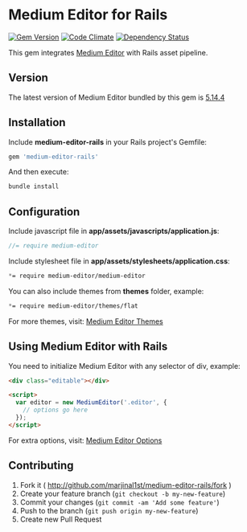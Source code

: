 # Medium Editor for Rails

[![Gem Version](https://badge.fury.io/rb/medium-editor-rails.png)](http://badge.fury.io/rb/medium-editor-rails)
[![Code Climate](https://codeclimate.com/github/marjinal1st/medium-editor-rails.png)](https://codeclimate.com/github/marjinal1st/medium-editor-rails)
[![Dependency Status](https://gemnasium.com/marjinal1st/medium-editor-rails.svg)](https://gemnasium.com/marjinal1st/medium-editor-rails)

This gem integrates [Medium Editor](https://github.com/yabwe/medium-editor) with Rails asset pipeline.

## Version

The latest version of Medium Editor bundled by this gem is [5.14.4](https://github.com/yabwe/medium-editor/releases)

## Installation

Include **medium-editor-rails** in your Rails project's Gemfile:

```ruby
gem 'medium-editor-rails'
```

And then execute:

```bash
bundle install
```

## Configuration

Include javascript file in **app/assets/javascripts/application.js**:

```javascript
//= require medium-editor
```

Include stylesheet file in **app/assets/stylesheets/application.css**:

```scss
*= require medium-editor/medium-editor
```

You can also include themes from **themes** folder, example:

```scss
*= require medium-editor/themes/flat
```

For more themes, visit: [Medium Editor Themes](https://github.com/yabwe/medium-editor/wiki/Themes)

## Using Medium Editor with Rails

You need to initialize Medium Editor with any selector of div, example:

```html
<div class="editable"></div>

<script>
  var editor = new MediumEditor('.editor', {
    // options go here
  });
</script>
```

For extra options, visit: [Medium Editor Options](https://github.com/yabwe/medium-editor#mediumeditor-options)

## Contributing

1. Fork it ( http://github.com/marjinal1st/medium-editor-rails/fork )
2. Create your feature branch (`git checkout -b my-new-feature`)
3. Commit your changes (`git commit -am 'Add some feature'`)
4. Push to the branch (`git push origin my-new-feature`)
5. Create new Pull Request
